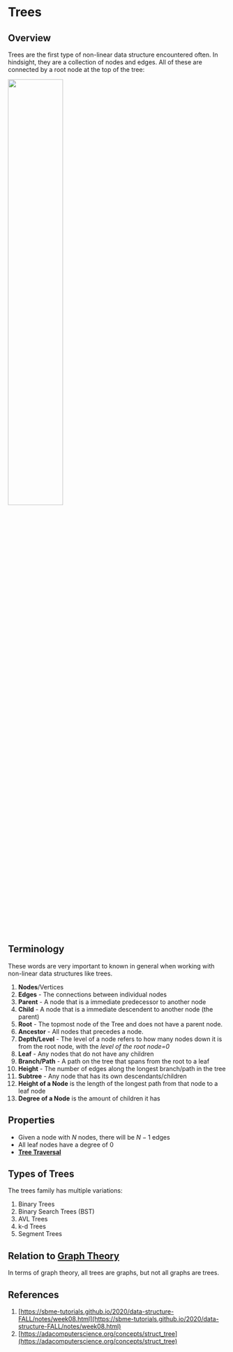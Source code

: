 # Trees

## Overview 
Trees are the first type of non-linear data structure encountered often. In hindsight, they are a collection of nodes and edges. All of these are connected by a root node at the top of the tree:

<img src="https://upload.wikimedia.org/wikipedia/commons/thumb/5/5f/Tree_%28computer_science%29.svg/1200px-Tree_%28computer_science%29.svg.png" width=50% />

## Terminology

These words are very important to known in general when working with non-linear data structures like trees.

1. **Nodes**/Vertices
2. **Edges** - The connections between individual nodes
3. **Parent** - A node that is a immediate predecessor to another node
4. **Child** - A node that is a immediate descendent to another node (the parent)
5. **Root** - The topmost node of the Tree and does not have a parent node.
6. **Ancestor** - All nodes that precedes a node.  
7. **Depth/Level** - The level of a node refers to how many nodes down it is from the root node, with the *level of the root node=0*
8. **Leaf** - Any nodes that do not have any children
9. **Branch/Path** - A path on the tree that spans from the root to a leaf
10. **Height** - The number of edges along the longest branch/path in the tree
11. **Subtree** - Any node that has its own descendants/children
12. **Height of a Node** is the length of the longest path from that node to a leaf node
13. **Degree of a Node** is the amount of children it has

## Properties

- Given a node with $N$ nodes, there will be $N-1$ edges
- All leaf nodes have a degree of $0$
- **[Tree Traversal](./Tree_Traversal.md)**

## Types of Trees

The trees family has multiple variations:

1. Binary Trees
2. Binary Search Trees (BST)
3. AVL Trees
4. k-d Trees
5. Segment Trees

## Relation to [Graph Theory](./Graph_Theory_P1.md)

In terms of graph theory, all trees are graphs, but not all graphs are trees.

## References

1. [https://sbme-tutorials.github.io/2020/data-structure-FALL/notes/week08.html](https://sbme-tutorials.github.io/2020/data-structure-FALL/notes/week08.html)
2. [https://adacomputerscience.org/concepts/struct_tree](https://adacomputerscience.org/concepts/struct_tree)
